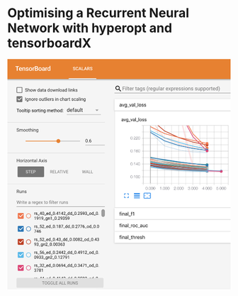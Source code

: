 # Optimising a Recurrent Neural Network with hyperopt and tensorboardX

![TensorboardX](tensorboardXample.png)
